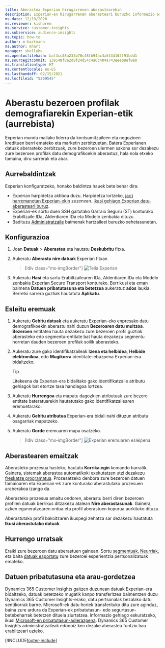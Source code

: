 ```yaml
---
title: Aberastea Experian hirugarrenen aberastearekin
description: Experian-en hirugarrenen aberasteari buruzko informazio orokorra.
ms.date: 12/10/2020
ms.reviewer: kishorem
ms.service: customer-insights
ms.subservice: audience-insights
ms.topic: how-to
author: m-hartmann
ms.author: mhart
manager: shellyha
ms.openlocfilehash: baf3cc58a233b70c48fb94ac4a543d162f91bdd1
ms.sourcegitcommit: 139548f8a2d0f24d54c4a6c404a743eeeb8ef8e0
ms.translationtype: HT
ms.contentlocale: eu-ES
ms.lasthandoff: 02/15/2021
ms.locfileid: "5269545"
---
```

# <a name="enrich-customer-profiles-with-demographics-from-experian-preview"></a>Aberastu bezeroen profilak demografiarekin Experian-etik (aurrebista)

Experian mundu mailako liderra da kontsumitzaileen eta negozioen kredituen berri emateko eta marketin zerbitzuetan. Batera Experianen datuak aberasteko zerbitzuak, zure bezeroen ulermen sakona sor dezakezu zure bezeroen profilak datu demografikoekin aberastuz, hala nola etxeko tamaina, diru sarrerak eta abar.

## <a name="prerequisites"></a>Aurrebaldintzak

Experian konfiguratzeko, honako baldintza hauek bete behar dira:

- Experian harpidetza aktiboa duzu. Harpidetza lortzeko, [jarri harremanetan Experian-ekin](https://www.experian.com/marketing-services/contact) zuzenean. [Ikasi gehiago Experian datu-aberasteari buruz](https://www.experian.com/marketing-services/microsoft?cmpid=ems_web_mci_cdppage).
- Experian-ek sortu duen SSH gaitutako Garraio Seguru (ST) konturako Erabiltzaile IDa, Alderdiaren IDa eta Modelo zenbakia dituzu.
- Badituzu [Administratzaile](permissions.md#administrator) baimenak hartzaileei buruzko xehetasunetan.

## <a name="configuration"></a>Konfigurazioa

1. Joan **Datuak** > **Aberastea** eta hautatu **Deskubritu** fitxa.

1. Aukeratu **Aberastu nire datuak** Experian fitxan.

   > [!div class="mx-imgBorder"]
   > ![Teila Experian](media/experian-tile.png "Teila Experian")

1. Aukeratu **Hasi** eta sartu Erabiltzailearen IDa, Alderdiaren IDa eta Modelo zenbakia Experian Secure Transport konturako. Berrikusi eta eman baimena **Datuen pribatutasuna eta betetzea** aukeratuz **ados** laukia. Berretsi sarrera guztiak hautatuta **Aplikatu**.

## <a name="map-your-fields"></a>Esleitu eremuak

1.  Aukeratu **Gehitu datuak** eta aukeratu Experian-eko enpresako datu demografikoekin aberastu nahi duzun **Bezeroaren datu multzoa**. **Bezeroen** entitatea hauta dezakezu zure bezeroen profil guztiak aberasteko edo segmentu-entitate bat hauta dezakezu segmentu horretan dauden bezeroen profilak soilik aberasteko.

1. Aukeratu zure gako identifikatzaileak **Izena eta helbidea**, **Helbide elektronikoa**, edo **Mugikorra** identitate-ebazpena Experian-era bidaltzeko.

   > [!TIP]
   > Litekeena da Experian-era bidalitako gako identifikatzaile atributu gehiagok bat etortze tasa handiagoa lortzea.

1. Aukeratu **Hurrengoa** eta mapatu dagozkien atributuak zure bezero entitate bateratuarekin hautatutako gako identifikatzailearen eremuetarako.

1. Aukeratu **Gehitu atributua** Experian-era bidali nahi dituzun atributu osagarriak mapatzeko.

1.  Aukeratu **Gorde** eremuaren mapa osatzeko.

    > [!div class="mx-imgBorder"]
    > ![Experian eremuaren esleipena](media/experian-field-mapping.png "Experian eremuaren esleipena")

## <a name="enrichment-results"></a>Aberastearen emaitzak

Aberasteko prozesua hasteko, hautatu **Korrika egin** komando barratik. Gainera, sistemak aberastea automatikoki exekutatzen utzi dezakezu [freskatze programatua](system.md#schedule-tab). Prozesatzeko denbora zure bezeroen datuen tamainaren eta Experian-ek zure konturako aberastutako prozesuen araberakoa izango da.

Aberasteko prozesua amaitu ondoren, aberastu berri diren bezeroen profilen datuak berrikus ditzakezu atalean **Nire aberastasunak**. Gainera, azken eguneratzearen ordua eta profil aberastuen kopurua aurkituko dituzu.

Aberastutako profil bakoitzaren ikuspegi zehatza sar dezakezu hautatuta **Ikusi aberastutako datuak**.

## <a name="next-steps"></a>Hurrengo urratsak

Eraiki zure bezeroen datu aberastuen gainean. Sortu [segmentuak](segments.md), [Neurriak](measures.md), eta baita [datuak esportatu](export-destinations.md) zure bezeroei esperientzia pertsonalizatuak emateko.

## <a name="data-privacy-and-compliance"></a>Datuen pribatutasuna eta arau-gordetzea

Dynamics 365 Customer Insights gaitzen duzunean datuak Experian-era bidaltzeko, datuak betetzeko mugatik kanpo transferitzea baimentzen duzu Dynamics 365 Customer Insights-erako, datu pertsonalak bezalako datu sentikorrak barne. Microsoft-ek datu horiek transferituko ditu zure aginduz, baina zure ardura da Experian-ek pribatutasun- edo segurtasun-betebeharrak betetzen dituela ziurtatzea. Informazio gehiago eskuratzeko, ikusi [Microsoft-en pribatutasun-adierazpena](https://go.microsoft.com/fwlink/?linkid=396732).
Dynamics 365 Customer Insights administratzaileak edonoiz ken dezake aberastea funtzio hau erabiltzeari uzteko.


[!INCLUDE[footer-include](../includes/footer-banner.md)]